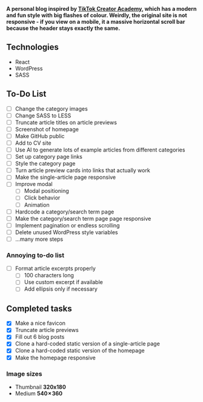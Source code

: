 **A personal blog inspired by [TikTok Creator Academy](https://www.tiktok.com/creator-academy), which has a modern and fun style with big flashes of colour. Weirdly, the original site is not responsive - if you view on a mobile, it a massive horizontal scroll bar because the header stays exactly the same.**

## Technologies

- React
- WordPress
- SASS

## To-Do List

- [ ] Change the category images
- [ ] Change SASS to LESS
- [ ] Truncate article titles on article previews
- [ ] Screenshot of homepage
- [ ] Make GitHub public
- [ ] Add to CV site
- [ ] Use AI to generate lots of example articles from different categories
- [ ] Set up category page links
- [ ] Style the category page
- [ ] Turn article preview cards into links that actually work
- [ ] Make the single-article page responsive
- [ ] Improve modal
  - [ ] Modal positioning
  - [ ] Click behavior
  - [ ] Animation
- [ ] Hardcode a category/search term page
- [ ] Make the category/search term page page responsive
- [ ] Implement pagination or endless scrolling
- [ ] Delete unused WordPress style variables
- [ ] ...many more steps

### Annoying to-do list

- [ ] Format article excerpts properly
  - [ ] 100 characters long
  - [ ] Use custom excerpt if available
  - [ ] Add ellipsis only if necessary

## Completed tasks

- [x] Make a nice favicon
- [x] Truncate article previews
- [x] Fill out 6 blog posts
- [x] Clone a hard-coded static version of a single-article page
- [x] Clone a hard-coded static version of the homepage
- [x] Make the homepage responsive

### Image sizes

- Thumbnail **320x180**
- Medium **540 × 360**
